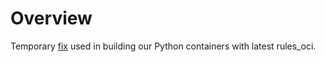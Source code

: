 # Overview

Temporary [fix](https://github.com/aspect-build/bazel-examples/tree/main/oci_python_image/workaround_rules_pkg_153) used in building our Python containers with latest rules_oci.
